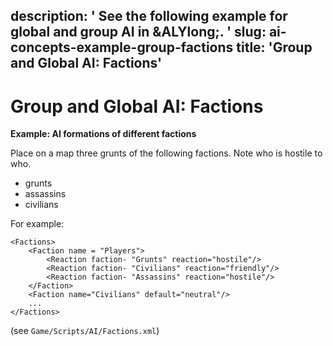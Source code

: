 description: ' See the following example for global and group AI in &ALYlong;. '
slug: ai-concepts-example-group-factions
title: 'Group and Global AI: Factions'
---
# Group and Global AI: Factions<a name="ai-concepts-example-group-factions"></a>

**Example: AI formations of different factions**

Place on a map three grunts of the following factions\. Note who is hostile to who\.
+ grunts
+ assassins
+ civilians

For example:

```
<Factions>
    <Faction name = "Players">
        <Reaction faction- "Grunts" reaction="hostile"/>
        <Reaction faction- "Civilians" reaction="friendly"/>
        <Reaction faction- "Assassins" reaction="hostile"/>
    </Faction>
    <Faction name="Civilians" default="neutral"/>
    ...
</Factions>
```

\(see `Game/Scripts/AI/Factions.xml`\)